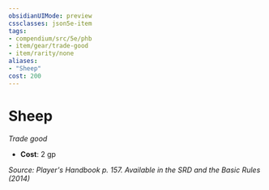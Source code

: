 ```yaml
---
obsidianUIMode: preview
cssclasses: json5e-item
tags:
- compendium/src/5e/phb
- item/gear/trade-good
- item/rarity/none
aliases: 
- "Sheep"
cost: 200
---
```

# Sheep
*Trade good*  

- **Cost**: 2 gp

*Source: Player's Handbook p. 157. Available in the <span title='Systems Reference Document (5.1)'>SRD</span> and the Basic Rules (2014)*